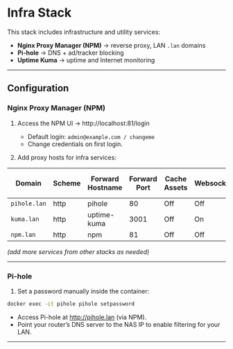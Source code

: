 # Infra Stack

This stack includes infrastructure and utility services:

- **Nginx Proxy Manager (NPM)** → reverse proxy, LAN `.lan` domains  
- **Pi-hole** → DNS + ad/tracker blocking  
- **Uptime Kuma** → uptime and Internet monitoring  

---

## Configuration

### Nginx Proxy Manager (NPM)

1. Access the NPM UI → http://localhost:81/login  
   - Default login: `admin@example.com / changeme`  
   - Change credentials on first login.

2. Add proxy hosts for infra services:

| Domain       | Scheme | Forward Hostname | Forward Port | Cache Assets | Websockets | Block Common Exploits |
|--------------|--------|------------------|--------------|--------------|------------|------------------------|
| `pihole.lan` | http   | pihole           | 80           | Off          | Off        | On                     |
| `kuma.lan`   | http   | uptime-kuma      | 3001         | Off          | On         | On                     |
| `npm.lan`    | http   | npm              | 81           | Off          | Off        | On                     |

*(add more services from other stacks as needed)*

---

### Pi-hole

1. Set a password manually inside the container:

```bash
docker exec -it pihole pihole setpassword
```
- Access Pi-hole at http://pihole.lan (via NPM).
- Point your router’s DNS server to the NAS IP to enable filtering for your LAN.

---